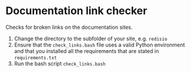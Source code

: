 # Documentation link checker

Checks for broken links on the documentation sites.

1. Change the directory to the subfolder of your site, e.g. `redisio`
2. Ensure that the `check_links.bash` file uses a valid Python environment and that you installed all the requirements that are stated in `requirements.txt`
3. Run the bash script `check_links.bash`
